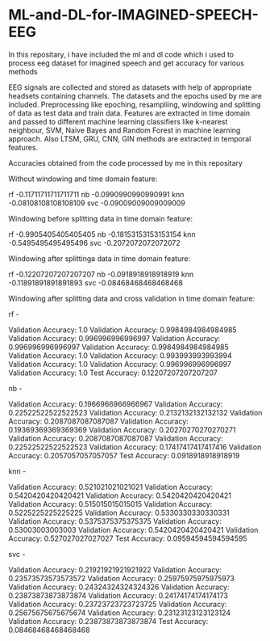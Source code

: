 # ML-and-DL-for-IMAGINED-SPEECH-EEG
In this repositary, i have included the ml and dl code which i used to process eeg dataset for imagined speech and get accuracy for various methods

EEG signals are collected and stored as datasets with help of appropriate headsets containing channels.
The datasets and the epochs used by me are included.
Preprocessing like epoching, resampliing, windowing and splitting of data as test data and train data.
Features are extracted in time domain and passed to different machine learning classifiers like k-nearest neighbour, SVM, Naive Bayes and Random Forest in machine learning approach.
Also LTSM, GRU, CNN, GIN methods are extracted in temporal features.

Accuracies obtained from the code processed by me in this repositary

Without windowing and time domain feature:

rf -0.11711711711711711
nb -0.0990990990990991
knn -0.08108108108108109
svc -0.09009009009009009

Windowing before splitting data in time domain feature:

rf -0.9905405405405405
nb -0.18153153153153154
knn -0.5495495495495496
svc -0.2072072072072072

Windowing after splittinga data in time domain feature:

rf -0.12207207207207207
nb -0.0918918918918919
knn -0.11891891891891893
svc -0.08468468468468468

Windowing after splitting data and cross validation in time domain feature:

rf -

Validation Accuracy: 1.0
Validation Accuracy: 0.9984984984984985
Validation Accuracy: 0.996996996996997
Validation Accuracy: 0.996996996996997
Validation Accuracy: 0.9984984984984985
Validation Accuracy: 1.0
Validation Accuracy: 0.993993993993994
Validation Accuracy: 1.0
Validation Accuracy: 0.996996996996997
Validation Accuracy: 1.0
Test Accuracy: 0.12207207207207207

nb -

Validation Accuracy: 0.1966966966966967
Validation Accuracy: 0.22522522522522523
Validation Accuracy: 0.2132132132132132
Validation Accuracy: 0.2087087087087087
Validation Accuracy: 0.19369369369369369
Validation Accuracy: 0.20270270270270271
Validation Accuracy: 0.2087087087087087
Validation Accuracy: 0.22522522522522523
Validation Accuracy: 0.17417417417417416
Validation Accuracy: 0.2057057057057057
Test Accuracy: 0.0918918918918919

knn -

Validation Accuracy: 0.521021021021021
Validation Accuracy: 0.5420420420420421
Validation Accuracy: 0.5420420420420421
Validation Accuracy: 0.515015015015015
Validation Accuracy: 0.5225225225225225
Validation Accuracy: 0.5330330330330331
Validation Accuracy: 0.5375375375375375
Validation Accuracy: 0.53003003003003
Validation Accuracy: 0.5420420420420421
Validation Accuracy: 0.527027027027027
Test Accuracy: 0.09594594594594595

svc -

Validation Accuracy: 0.21921921921921922
Validation Accuracy: 0.23573573573573572
Validation Accuracy: 0.25975975975975973
Validation Accuracy: 0.24324324324324326
Validation Accuracy: 0.23873873873873874
Validation Accuracy: 0.24174174174174173
Validation Accuracy: 0.23723723723723725
Validation Accuracy: 0.25675675675675674
Validation Accuracy: 0.23123123123123124
Validation Accuracy: 0.23873873873873874
Test Accuracy: 0.08468468468468468
